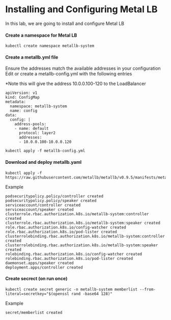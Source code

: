 # Installing and Configuring Metal LB

In this lab, we are going to install and configure Metal LB


#### Create a namespace for Metal LB
```
kubectl create namespace metallb-system
```

#### Create a metallb.yml file
Ensure the addresses match the available addresses in your configuration
Edit or create a metallb-config.yml with the following entries

*Note this will give the address 10.0.0.100-120 to the LoadBalancer

```
apiVersion: v1
kind: ConfigMap
metadata:
  namespace: metallb-system
  name: config
data:
  config: |
    address-pools:
    - name: default
      protocol: layer2
      addresses:
      - 10.0.0.100-10.0.0.120
```

```
kubectl apply -f metallb-config.yml
```
#### Download and deploy metallb.yaml 

```
kubectl apply -f https://raw.githubusercontent.com/metallb/metallb/v0.9.5/manifests/metallb.yaml
```
Example
```
podsecuritypolicy.policy/controller created
podsecuritypolicy.policy/speaker created
serviceaccount/controller created
serviceaccount/speaker created
clusterrole.rbac.authorization.k8s.io/metallb-system:controller created
clusterrole.rbac.authorization.k8s.io/metallb-system:speaker created
role.rbac.authorization.k8s.io/config-watcher created
role.rbac.authorization.k8s.io/pod-lister created
clusterrolebinding.rbac.authorization.k8s.io/metallb-system:controller created
clusterrolebinding.rbac.authorization.k8s.io/metallb-system:speaker created
rolebinding.rbac.authorization.k8s.io/config-watcher created
rolebinding.rbac.authorization.k8s.io/pod-lister created
daemonset.apps/speaker created
deployment.apps/controller created
```

#### Create secrect (on run once)
```
kubectl create secret generic -n metallb-system memberlist --from-literal=secretkey="$(openssl rand -base64 128)"
```
Example
```
secret/memberlist created
```
